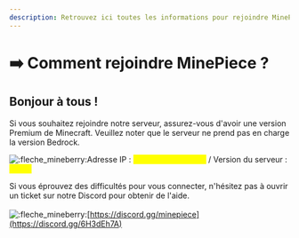 ```yaml
---
description: Retrouvez ici toutes les informations pour rejoindre MinePiece
---
```


# ➡️ Comment rejoindre MinePiece ?

## Bonjour à tous !

Si vous souhaitez rejoindre notre serveur, assurez-vous d'avoir une version Premium de Minecraft. Veuillez noter que le serveur ne prend pas en charge la version Bedrock.

![:fleche\_mineberry:](https://cdn.discordapp.com/emojis/1021524412975026197.webp?size=96\&quality=lossless)Adresse IP : <mark style="color:yellow;">**play.minepiece.net**</mark> / Version du serveur : <mark style="color:yellow;">**1.21.4**</mark>

Si vous éprouvez des difficultés pour vous connecter, n'hésitez pas à ouvrir un ticket sur notre Discord pour obtenir de l'aide. \
\
![:fleche\_mineberry:](https://cdn.discordapp.com/emojis/1021524412975026197.webp?size=96\&quality=lossless)[https://discord.gg/minepiece](https://discord.gg/6H3dEh7A)

<figure><img src="../../.gitbook/assets/image (43).png" alt=""><figcaption></figcaption></figure>
